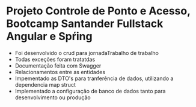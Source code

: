 # Projeto Controle de Ponto e Acesso, Bootcamp Santander Fullstack Angular e Spŕing

* Foi desenvolvido o crud para jornadaTrabalho de trabalho
* Todas exceções foram tratatdas
* Documentação feita com Swagger
* Relacionamentos entre as entidades
* Impementado as DTO's para tranferência de dados, utilizando a dependencia map struct
* Implementado a configuração de banco de dados tanto para desenvolvimento ou produção
